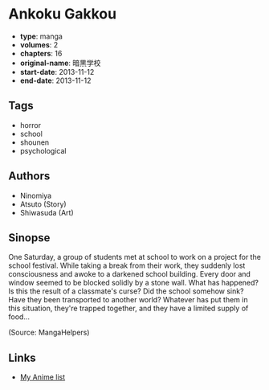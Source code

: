 # Ankoku Gakkou

-   **type**: manga
-   **volumes**: 2
-   **chapters**: 16
-   **original-name**: 暗黒学校
-   **start-date**: 2013-11-12
-   **end-date**: 2013-11-12

## Tags

-   horror
-   school
-   shounen
-   psychological

## Authors

-   Ninomiya
-   Atsuto (Story)
-   Shiwasuda (Art)

## Sinopse

One Saturday, a group of students met at school to work on a project for the school festival. While taking a break from their work, they suddenly lost consciousness and awoke to a darkened school building. Every door and window seemed to be blocked solidly by a stone wall. What has happened? Is this the result of a classmate's curse? Did the school somehow sink? Have they been transported to another world? Whatever has put them in this situation, they're trapped together, and they have a limited supply of food...

(Source: MangaHelpers)

## Links

-   [My Anime list](https://myanimelist.net/manga/88704/Ankoku_Gakkou)
